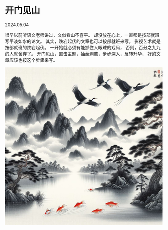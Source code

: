 # 开门见山
2024.05.04

很早以前听语文老师讲过，文似看山不喜平。
却没放在心上，一直都是按部就班写平淡如水的论文。
其实，跌宕起伏的文章也可以按部就班来写。
影视艺术就是按部就班的跌宕起伏。
一开始就必须有能抓住人眼球的戏码，
否则，百分之九九的人就舍弃了。
开门见山，直击主题，抽丝剥茧，步步深入，反转升华，
好的文章应该也按这个步骤来写。

![](pic/008文似看山.png)

